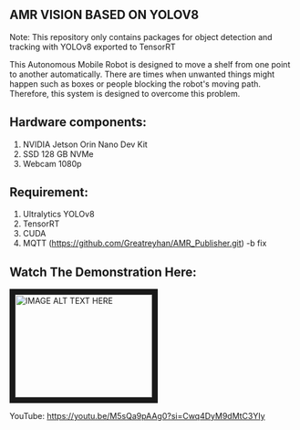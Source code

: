 AMR VISION BASED ON YOLOV8
------------------------------------------------------------------  
Note: This repository only contains packages for object detection and tracking with YOLOv8 exported to TensorRT

  This Autonomous Mobile Robot is designed to move a shelf from one point to another automatically. There are times when unwanted things might happen such as boxes or people blocking the robot's moving path. Therefore, this system is designed to overcome this problem.

Hardware components:
--------------------
  1. NVIDIA Jetson Orin Nano Dev Kit
  2. SSD 128 GB NVMe
  3. Webcam 1080p

Requirement:
---------------------------------------
  1. Ultralytics YOLOv8
  2. TensorRT
  3. CUDA
  4. MQTT (https://github.com/Greatreyhan/AMR_Publisher.git) -b fix

Watch The Demonstration Here:
------------------------------------------
<a href="http://www.youtube.com/watch?feature=player_embedded&v=M5sQa9pAAg0
" target="_blank"><img src="http://img.youtube.com/vi/M5sQa9pAAg0/0.jpg" 
alt="IMAGE ALT TEXT HERE" width="240" height="180" border="10" /></a>

YouTube: https://youtu.be/M5sQa9pAAg0?si=Cwq4DyM9dMtC3YIy
